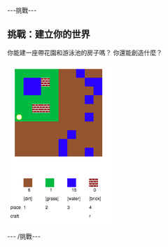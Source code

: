 \---挑戰\---

## 挑戰：建立你的世界

你能建一座帶花園和游泳池的房子嗎？ 你還能創造什麼？

![截圖](images/craft-build-example.png)

\--- /挑戰\---